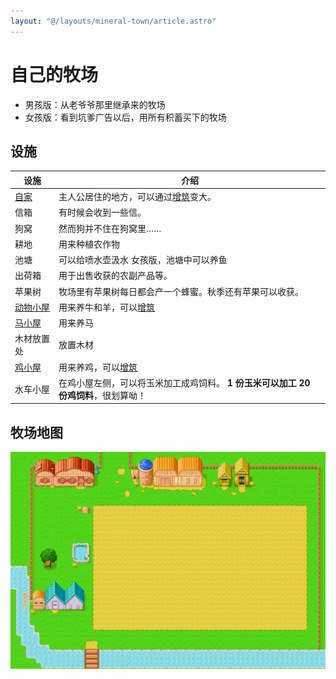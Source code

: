 ```yaml
---
layout: "@/layouts/mineral-town/article.astro"
---
```


# 自己的牧场

- 男孩版：从老爷爷那里继承来的牧场
- 女孩版：看到坑爹广告以后，用所有积蓄买下的牧场

## 设施

| 设施                            | 介绍                                                                                |
| ------------------------------- | ----------------------------------------------------------------------------------- |
| [自家](../place/home)           | 主人公居住的地方，可以通过[增筑](./place/expansion)变大。                           |
| 信箱                            | 有时候会收到一些信。                                                                |
| 狗窝                            | 然而狗并不住在狗窝里……                                                              |
| 耕地                            | 用来种植农作物                                                                      |
| 池塘                            | 可以给喷水壶汲水 女孩版，池塘中可以养鱼                                             |
| 出荷箱                          | 用于出售收获的农副产品等。                                                          |
| 苹果树                          | 牧场里有苹果树每日都会产一个蜂蜜。秋季还有苹果可以收获。                            |
| [动物小屋](../place/animal-hut) | 用来养牛和羊，可以[增筑](./place/expansion)                                         |
| [马小屋](../place/horse-hut)    | 用来养马                                                                            |
| 木材放置处                      | 放置木材                                                                            |
| [鸡小屋](../place/chicken-hut)  | 用来养鸡，可以[增筑](./place/expansion)                                             |
| 水车小屋                        | 在鸡小屋左侧，可以将玉米加工成鸡饲料。 **1 份玉米可以加工 20 份鸡饲料**，很划算呦！ |

## 牧场地图

![牧场地图](_Home.png)
